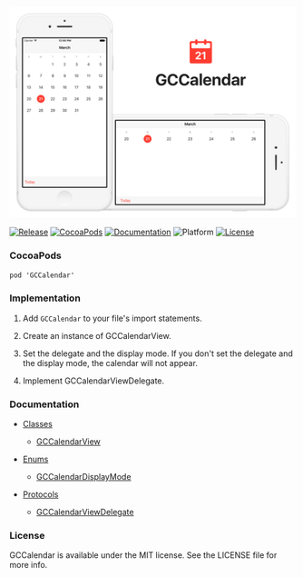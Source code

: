 ![banner](Screenshots/Banner.png)

[![Release](https://img.shields.io/github/release/graycampbell/GCCalendar.svg)](https://github.com/graycampbell/GCCalendar/releases/latest)
[![CocoaPods](https://img.shields.io/cocoapods/v/GCCalendar.svg)](https://cocoapods.org/pods/GCCalendar)
[![Documentation](https://img.shields.io/cocoapods/metrics/doc-percent/GCCalendar.svg)](http://cocoadocs.org/docsets/GCCalendar)
![Platform](https://img.shields.io/cocoapods/p/GCCalendar.svg?style=flat)
[![License](https://img.shields.io/cocoapods/l/GCCalendar.svg)](https://github.com/graycampbell/GCCalendar/blob/master/LICENSE)

### CocoaPods

```
pod 'GCCalendar'
```

### Implementation

1. Add `GCCalendar` to your file's import statements.

2. Create an instance of GCCalendarView.

3. Set the delegate and the display mode. If you don't set the delegate and the display mode, the calendar will not appear.

4. Implement GCCalendarViewDelegate.

### Documentation

- [Classes](http://cocoadocs.org/docsets/GCCalendar/2.0.1/Classes.html)
  - [GCCalendarView](http://cocoadocs.org/docsets/GCCalendar/2.0.1/Classes/GCCalendarView.html)

- [Enums](http://cocoadocs.org/docsets/GCCalendar/2.0.1/Enums.html)
  - [GCCalendarDisplayMode](http://cocoadocs.org/docsets/GCCalendar/2.0.1/Enums/GCCalendarDisplayMode.html)

- [Protocols](http://cocoadocs.org/docsets/GCCalendar/2.0.1/Protocols.html)
  - [GCCalendarViewDelegate](http://cocoadocs.org/docsets/GCCalendar/2.0.1/Protocols/GCCalendarViewDelegate.html)
  
### License

GCCalendar is available under the MIT license. See the LICENSE file for more info.
